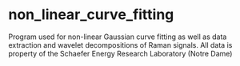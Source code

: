 # non_linear_curve_fitting
Program used for non-linear Gaussian curve fitting as well as data extraction and wavelet decompositions of Raman signals. All data is property of the Schaefer Energy Research Laboratory (Notre Dame)
